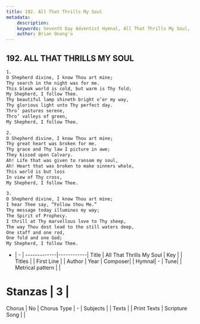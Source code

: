 ```yaml
---
title: 192. All That Thrills My Soul
metadata:
    description: 
    keywords: Seventh Day Adventist Hymnal, All That Thrills My Soul, , 
    author: Brian Onang'o
---
```



## 192. ALL THAT THRILLS MY SOUL

```txt
1.
O Shepherd divine, I know Thou art mine;
Thy search in the night was for me.
This bleak world is cold, but warm is Thy fold;
My Shepherd, I follow Thee.
Thy beautiful lamp shineth bright o’er my way,
Thy glorious light unto Thy perfect day.
Thro’ pastures serene,
Thro’ valleys of green,
My Shepherd, I follow Thee.

2.
O Shepherd divine, I know Thou art mine;
Thy great heart was broken for me.
Thy grace and Thy law I picture in awe;
They kissed upon Calvary.
Ah! Life that was given to ransom my soul,
Ah! Heart that was broken to make sinners whole,
This world is but loss
In view of Thy cross,
My Shepherd, I follow Thee.

3.
O Shepherd divine, I know Thou art mine;
I hear Thee say, “Follow thou Me.”
Thy message today illumines my way;
The Spirit of Prophecy.
I thrill at Thy marvellous love to Thy sheep,
The way Thou dost lead to the still waters deep,
One staff and one rod,
One fold and one God;
My Shepherd, I follow Thee.
```

- |   -  |
-------------|------------|
Title | All That Thrills My Soul |
Key |  |
Titles |  |
First Line |  |
Author | 
Year | 
Composer|  |
Hymnal|  - |
Tune|  |
Metrical pattern | |
# Stanzas | 3 |
Chorus | No |
Chorus Type | - |
Subjects |  |
Texts |  |
Print Texts | 
Scripture Song |  |
  
